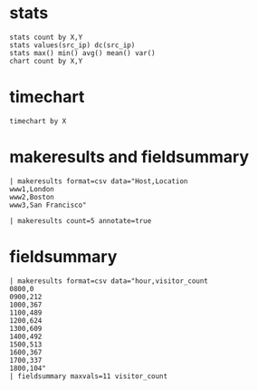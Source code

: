 # stats
```
stats count by X,Y
stats values(src_ip) dc(src_ip)
stats max() min() avg() mean() var()
chart count by X,Y
```

# timechart 
```spl
timechart by X
```

# makeresults and fieldsummary
```SPL
| makeresults format=csv data="Host,Location
www1,London
www2,Boston
www3,San Francisco"

| makeresults count=5 annotate=true
```

# fieldsummary
```spl
| makeresults format=csv data="hour,visitor_count
0800,0
0900,212
1000,367
1100,489
1200,624
1300,609
1400,492
1500,513
1600,367
1700,337
1800,104"
| fieldsummary maxvals=11 visitor_count
```

